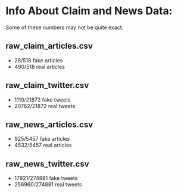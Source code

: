 # Info About Claim and News Data:
Some of these numbers may not be quite exact.

## raw_claim_articles.csv
- 28/518 fake articles
- 490/518 real articles

## raw_claim_twitter.csv
- 1110/21872 fake tweets
- 20762/21872 real tweets

## raw_news_articles.csv
- 925/5457 fake articles
- 4532/5457 real articles

## raw_news_twitter.csv
- 17921/274881 fake tweets
- 256960/274881 real tweets
